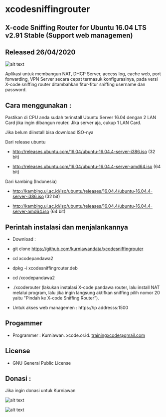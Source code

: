 # xcodesniffingrouter

X-code Sniffing Router for Ubuntu 16.04 LTS v2.91 Stable (Support web managemen)
------------------------------------------

Released 26/04/2020
-------------------

![alt text](http://xcode.or.id/04_small-logo.png)

Aplikasi untuk membangun NAT, DHCP Server, access log, cache web, port forwarding, VPN Server secara cepat termasuk konfigurasinya, pada versi X-code sniffing router ditambahkan fitur-fitur sniffing username dan password.

Cara menggunakan :
------------------

Pastikan di CPU anda sudah terinstall Ubuntu Server 16.04 dengan 2 LAN Card jika ingin dibangun router. Jika server aja, cukup 1 LAN Card.

Jika belum diinstall bisa download ISO-nya 

Dari release ubuntu

- http://releases.ubuntu.com/16.04/ubuntu-16.04.4-server-i386.iso (32 bit)

- http://releases.ubuntu.com/16.04/ubuntu-16.04.4-server-amd64.iso (64 bit)

Dari kambing (Indonesia)

- http://kambing.ui.ac.id/iso/ubuntu/releases/16.04.4/ubuntu-16.04.4-server-i386.iso (32 bit)

- http://kambing.ui.ac.id/iso/ubuntu/releases/16.04.4/ubuntu-16.04.4-server-amd64.iso (64 bit)

Perintah instalasi dan menjalankannya
-------------------------------------

- Download : 

- git clone https://github.com/kurniawandata/xcodesniffingrouter

- cd xcodepandawa2

- dpkg -i xcodesniffingrouter.deb

- cd /xcodepandawa2

- ./xcoderouter (lakukan instalasi X-code pandawa router, lalu install NAT melalui program, lalu jika ingin langsung aktifkan sniffing pilih nomor 20 yaitu "Pindah ke X-code Sniffing Router").

- Untuk akses web managemen : https://ip addresss:1500


Progammer 
---------

- Programmer : Kurniawan. xcode.or.id. trainingxcode@gmail.com


License
------- 

- GNU General Public License 


Donasi :
--------
Jika ingin donasi untuk Kurniawan

![alt text](http://xcodeserver.my.id/gofood.png)

![alt text](http://xcodeserver.my.id/gopay.png)



